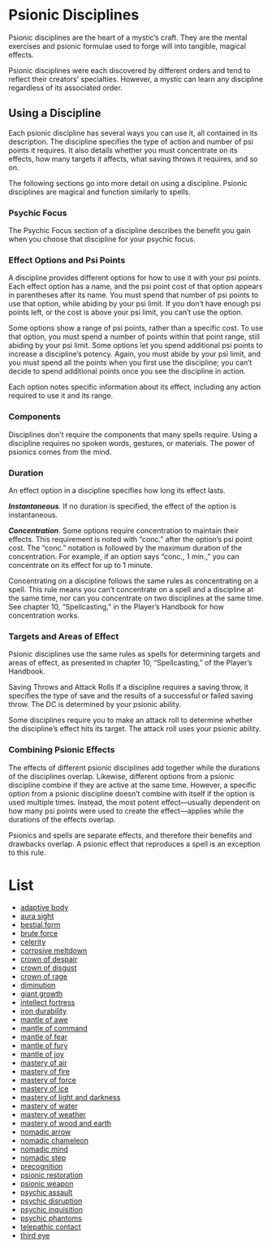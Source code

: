 # Psionic Disciplines
Psionic disciplines are the heart of a mystic’s craft. They are the mental exercises and psionic formulae used to forge will into tangible, magical effects.

Psionic disciplines were each discovered by different orders and tend to reflect their creators’ specialties. However, a mystic can learn any discipline regardless of its associated order.

## Using a Discipline
Each psionic discipline has several ways you can use it, all contained in its description. The discipline specifies the type of action and number of psi points it requires. It also details whether you must concentrate on its effects, how many targets it affects, what saving throws it requires, and so on.

The following sections go into more detail on using a discipline. Psionic disciplines are magical and function similarly to spells.

### Psychic Focus
The Psychic Focus section of a discipline describes the benefit you gain when you choose that discipline for your psychic focus.

### Effect Options and Psi Points
A discipline provides different options for how to use it with your psi points. Each effect option has a name, and the psi point cost of that option appears in parentheses after its name. You must spend that number of psi points to use that option, while abiding by your psi limit. If you don’t have enough psi points left, or the cost is above your psi limit, you can’t use the option.

Some options show a range of psi points, rather than a specific cost. To use that option, you must spend a number of points within that point range, still abiding by your psi limit. Some options let you spend additional psi points to increase a discipline’s potency. Again, you must abide by your psi limit, and you must spend all the points when you first use the discipline; you can’t decide to spend additional points once you see the discipline in action.

Each option notes specific information about its effect, including any action required to use it and its range.

### Components
Disciplines don’t require the components that many spells require. Using a discipline requires no spoken words, gestures, or materials. The power of psionics comes from the mind.

### Duration
An effect option in a discipline specifies how long its effect lasts.

***Instantaneous***. If no duration is specified, the effect of the option is instantaneous.

***Concentration***. Some options require concentration to maintain their effects. This requirement is noted with “conc.” after the option’s psi point cost. The “conc.” notation is followed by the maximum duration of the concentration. For example, if an option says “conc., 1 min.,” you can concentrate on its effect for up to 1 minute.

Concentrating on a discipline follows the same rules as concentrating on a spell. This rule means you can’t concentrate on a spell and a discipline at the same time, nor can you concentrate on two disciplines at the same time. See chapter 10, “Spellcasting,” in the Player’s Handbook for how concentration works.

### Targets and Areas of Effect
Psionic disciplines use the same rules as spells for determining targets and areas of effect, as presented in chapter 10, “Spellcasting,” of the Player’s Handbook.

Saving Throws and Attack Rolls If a discipline requires a saving throw, it specifies the type of save and the results of a successful or failed saving throw. The DC is determined by your psionic ability.

Some disciplines require you to make an attack roll to determine whether the discipline’s effect hits its target. The attack roll uses your psionic ability.

### Combining Psionic Effects
The effects of different psionic disciplines add together while the durations of the disciplines overlap. Likewise, different options from a psionic discipline combine if they are active at the same time. However, a specific option from a psionic discipline doesn’t combine with itself if the option is used multiple times. Instead, the most potent effect—usually dependent on how many psi points were used to create the effect—applies while the durations of the effects overlap.

Psionics and spells are separate effects, and therefore their benefits and drawbacks overlap. A psionic effect that reproduces a spell is an exception to this rule.

# List

* [adaptive body](./adaptive-body.md)
* [aura sight](./aura-sight.md)
* [bestial form](./bestial-form.md)
* [brute force](./brute-force.md)
* [celerity](./celerity.md)
* [corrosive meltdown](./corrosive-meltdown.md)
* [crown of despair](./crown-of-despair.md)
* [crown of disgust](./crown-of-disgust.md)
* [crown of rage](./crown-of-rage.md)
* [diminution](./diminution.md)
* [giant growth](./giant-growth.md)
* [intellect fortress](./intellect-fortress.md)
* [iron durability](./iron-durability.md)
* [mantle of awe](./mantle-of-awe.md)
* [mantle of command](./mantle-of-command.md)
* [mantle of fear](./mantle-of-fear.md)
* [mantle of fury](./mantle-of-fury.md)
* [mantle of joy](./mantle-of-joy.md)
* [mastery of air](./mastery-of-air.md)
* [mastery of fire](./mastery-of-fire.md)
* [mastery of force](./mastery-of-force.md)
* [mastery of ice](./mastery-of-ice.md)
* [mastery of light and darkness](./mastery-of-light-and-darkness.md)
* [mastery of water](./mastery-of-water.md)
* [mastery of weather](./mastery-of-weather.md)
* [mastery of wood and earth](./mastery-of-wood-and-earth.md)
* [nomadic arrow](./nomadic-arrow.md)
* [nomadic chameleon](./nomadic-chameleon.md)
* [nomadic mind](./nomadic-mind.md)
* [nomadic step](./nomadic-step.md)
* [precognition](./precognition.md)
* [psionic restoration](./psionic-restoration.md)
* [psionic weapon](./psionic-weapon.md)
* [psychic assault](./psychic-assault.md)
* [psychic disruption](./psychic-disruption.md)
* [psychic inquisition](./psychic-inquisition.md)
* [psychic phantoms](./psychic-phantoms.md)
* [telepathic contact](./telepathic-contact.md)
* [third eye](./third-eye.md)


